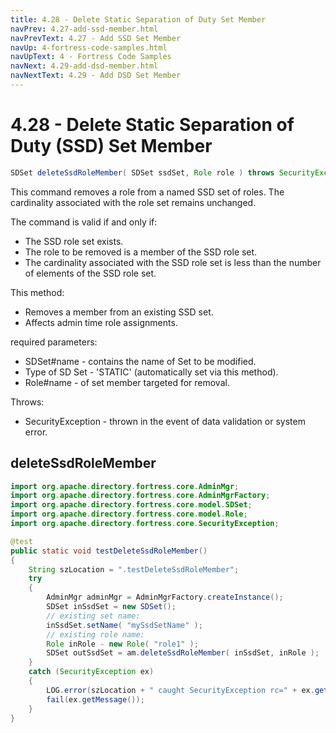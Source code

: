 ```yaml
---
title: 4.28 - Delete Static Separation of Duty Set Member
navPrev: 4.27-add-ssd-member.html
navPrevText: 4.27 - Add SSD Set Member
navUp: 4-fortress-code-samples.html
navUpText: 4 - Fortress Code Samples
navNext: 4.29-add-dsd-member.html
navNextText: 4.29 - Add DSD Set Member
---
```


# 4.28 - Delete Static Separation of Duty (SSD) Set Member

```java
SDSet deleteSsdRoleMember( SDSet ssdSet, Role role ) throws SecurityException;
```

This command removes a role from a named SSD set of roles. The cardinality associated with the role set remains unchanged.

The command is valid if and only if:

- The SSD role set exists.
- The role to be removed is a member of the SSD role set.
- The cardinality associated with the SSD role set is less than the number of elements of the SSD role set.

This method:
- Removes a member from an existing SSD set.
- Affects admin time role assignments.

required parameters:
- SDSet#name - contains the name of Set to be modified.
- Type of SD Set - 'STATIC' (automatically set via this method).
- Role#name - of set member targeted for removal.

Throws:
- SecurityException - thrown in the event of data validation or system error.

## deleteSsdRoleMember

```java
import org.apache.directory.fortress.core.AdminMgr;
import org.apache.directory.fortress.core.AdminMgrFactory;
import org.apache.directory.fortress.core.model.SDSet;
import org.apache.directory.fortress.core.model.Role;
import org.apache.directory.fortress.core.SecurityException;

@test
public static void testDeleteSsdRoleMember()
{
    String szLocation = ".testDeleteSsdRoleMember";
    try
    {
        AdminMgr adminMgr = AdminMgrFactory.createInstance();
        SDSet inSsdSet = new SDSet();
        // existing set name:
        inSsdSet.setName( "mySsdSetName" );
        // existing role name:
        Role inRole - new Role( "role1" );
        SDSet outSsdSet = am.deleteSsdRoleMember( inSsdSet, inRole );
    }
    catch (SecurityException ex)
    {
        LOG.error(szLocation + " caught SecurityException rc=" + ex.getErrorId() + ", msg=" + ex.getMessage(), ex);
        fail(ex.getMessage());
    }
}
```

